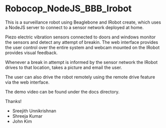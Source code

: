 # Robocop_NodeJS_BBB_Irobot

This is a surveillance robot using Beaglebone and IRobot create, which uses a NodeJS server to connect to a sensor network deployed at home.

Piezo electric vibration sensors connected to doors and windows monitor the sensors and detect any attempt of breakin.
The web interface provides the user control over the entire system and webcam mounted on the IRobot provides visual feedback.

Whenever a break in attempt is informed by the sensor network the IRobot drives to that location, takes a picture and email the user.

The user can also drive the robot remotely using the remote drive feature via the web interface.

The demo video can be found under the docs directory.

Thanks!

- Sreejith Unnikrishnan
- Shreeja Kumar
- John Kim
